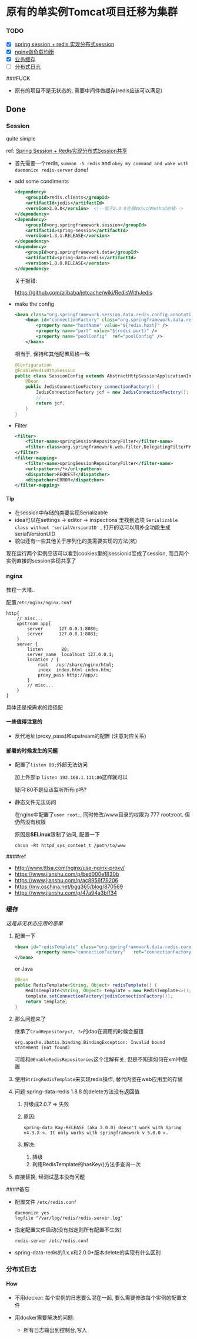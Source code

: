# 原有的单实例Tomcat项目迁移为集群

### TODO

- [x] [spring session + redis 实现分布式session](#Session)
- [x] [nginx做负载均衡](#nginx)
- [x] [业务缓存](#缓存)
- [ ] [分布式日志](#分布式日志)

###FUCK

- 原有的项目不是无状态的, 需要中间件做缓存(redis应该可以满足)

## Done

### Session

quite simple

ref: [Spring Session + Redis实现分布式Session共享](https://blog.csdn.net/xiao__gui/article/details/52706243)

- 首先需要一个redis, ```summon -S redis``` and `obey my command and wake with daemonize redis-server` done! 

- add some condiments

  ```xml
  <dependency>
      <groupId>redis.clients</groupId>
      <artifactId>jedis</artifactId>
      <version>2.9.0</version>  <!--低于2.9.0会报NoSuchMethod的错-->
  </dependency>
  <dependency>
      <groupId>org.springframework.session</groupId>
      <artifactId>spring-session</artifactId>
      <version>1.3.1.RELEASE</version>
  </dependency>
  <dependency>
      <groupId>org.springframework.data</groupId>
      <artifactId>spring-data-redis</artifactId>
      <version>1.8.8.RELEASE</version>
  </dependency>
  ```

  关于报错:

  https://github.com/alibaba/jetcache/wiki/RedisWithJedis

- make the config

  ```xml
  <bean class="org.springframework.session.data.redis.config.annotation.web.http.RedisHttpSessionConfiguration"/>
      <bean id="connectionFactory" class="org.springframework.data.redis.connection.jedis.JedisConnectionFactory">
          <property name="hostName" value="${redis.host}" />
          <property name="port" value="${redis.port}" />
          <property name="poolConfig"  ref="poolConfig" />
      </bean>
  ```

  相当于, 保持和其他配置风格一致

  ```java
  @Configuration
  @EnableRedisHttpSession
  public class SessionConfig extends AbstractHttpSessionApplicationInitializer {
      @Bean
      public JedisConnectionFactory connectionFactory() {
          JedisConnectionFactory jcf = new JedisConnectionFactory();
          //....
          return jcf;
      }
  }
  ```

- Filter

  ```xml
  <filter>
      <filter-name>springSessionRepositoryFilter</filter-name>
      <filter-class>org.springframework.web.filter.DelegatingFilterProxy</filter-class>
  </filter>
  <filter-mapping>
      <filter-name>springSessionRepositoryFilter</filter-name>
      <url-pattern>/*</url-pattern>
      <dispatcher>REQUEST</dispatcher>
      <dispatcher>ERROR</dispatcher>
  </filter-mapping>
  ```

#### Tip

- 在session中存储的类要实现Serializable
- idea可以在settings -> editor -> inspections 里找到选项 `Serializable class without 'serialVersionUID'` , 打开的话可以用补全功能生成serialVersionUID
- 貌似还有一些其他关于序列化的类需要实现的方法(坑)

现在运行两个实例应该可以看到cookies里的jsessionid变成了session, 而且两个实例直接的session实现共享了

### nginx

教程一大堆..

配置`/etc/nginx/nginx.conf`

```
http{
    // misc...
    upstream app{
		server      127.0.0.1:8080;
		server      127.0.0.1:8081;
	}
	server {
		listen       80;
		server_name  localhost 127.0.0.1;
		location / {
			root   /usr/share/nginx/html;
			index  index.html index.htm;
            proxy_pass http://app/;
		}
		// misc...
    }
}
```

具体还是按需求的路径配

#### 一些值得注意的

- 反代地址(proxy_pass)和upstream的配置 (注意对应关系)

#### 部署的时候发生的问题

- 配置了`listen 80;`外部无法访问

  加上外部ip `listen 192.168.1.111:80`这样就可以

  疑问:80不是应该监听所有ip吗?

- 静态文件无法访问

  在nginx中配置了`user root;`, 同时修改/www目录的权限为 777 root:root. 但仍然没有权限

  原因是**SELinux**限制了访问, 配置一下

  ```shell
  chcon -Rt httpd_sys_content_t /path/to/www
  ```

####ref

- http://www.ttlsa.com/nginx/use-nginx-proxy/
- https://www.jianshu.com/p/bed000e1830b
- https://www.jianshu.com/p/ac8956f79206
- https://my.oschina.net/bgq365/blog/870569
- https://www.jianshu.com/p/47a94a3bff34

### 缓存

*这是非无状态应用的恶果*

1. 配置一下

   ```xml
   <bean id="redisTemplate" class="org.springframework.data.redis.core.StringRedisTemplate">
           <property name="connectionFactory"   ref="connectionFactory" />
   </bean>
   ```

   or Java

   ```java
   @Bean
   public RedisTemplate<String, Object> redisTemplate() {
       RedisTemplate<String, Object> template = new RedisTemplate<>();
       template.setConnectionFactory(jedisConnectionFactory());
       return template;
   }
   ```

2. 那么问题来了

   继承了`CrudRepository<?, ?>`的dao在调用的时候会报错

   ```
   org.apache.ibatis.binding.BindingException: Invalid bound 
   statement (not found)
   ```

   可能和`@EnableRedisRepositories`这个注解有关, 但是不知道如何在xml中配置

3. 使用`StringRedisTemplate`来实现redis操作, 替代内嵌在web应用里的存储

4. 问题:spring-data-redis 1.8.8 的delete方法没有返回值

   1. 升级成2.0.7 => 失败

   2. 原因: 

      `spring-data Kay-RELEASE (aka 2.0.0) doesn't work with Spring v4.3.X <. It only works with springframework v 5.0.0 >.`

   3. 解决:

      1. 降级
      2. 利用RedisTemplate的hasKey()方法多查询一次

5. 直接替换, 经测试基本没有问题

####备忘

- 配置文件 `/etc/redis.conf`

  ```
  daemonize yes
  logfile "/var/log/redis/redis-server.log"
  ```

- 指定配置文件启动(没有指定则所有配置不生效)

  `redis-server /etc/redis.conf`

- spring-data-redis的1.x.x和2.0.0+版本delete的实现有什么区别


### 分布式日志

#### How

- 不用docker: 每个实例的日志要么混在一起, 要么需要修改每个实例的配置文件

- 用docker需要解决的问题:

  - 所有日志输出到控制台,写入

  